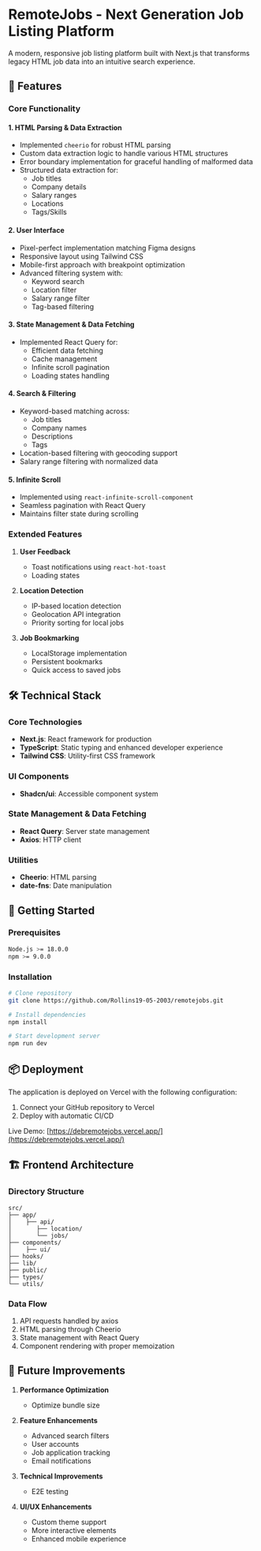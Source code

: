 # RemoteJobs - Next Generation Job Listing Platform

A modern, responsive job listing platform built with Next.js that transforms legacy HTML job data into an intuitive search experience.

## 🚀 Features

### Core Functionality

#### 1. HTML Parsing & Data Extraction
- Implemented `cheerio` for robust HTML parsing
- Custom data extraction logic to handle various HTML structures
- Error boundary implementation for graceful handling of malformed data
- Structured data extraction for:
  - Job titles
  - Company details
  - Salary ranges
  - Locations
  - Tags/Skills

#### 2. User Interface
- Pixel-perfect implementation matching Figma designs
- Responsive layout using Tailwind CSS
- Mobile-first approach with breakpoint optimization
- Advanced filtering system with:
  - Keyword search
  - Location filter
  - Salary range filter
  - Tag-based filtering

#### 3. State Management & Data Fetching
- Implemented React Query for:
  - Efficient data fetching
  - Cache management
  - Infinite scroll pagination
  - Loading states handling

#### 4. Search & Filtering
- Keyword-based matching across:
  - Job titles
  - Company names
  - Descriptions
  - Tags
- Location-based filtering with geocoding support
- Salary range filtering with normalized data

#### 5. Infinite Scroll
- Implemented using `react-infinite-scroll-component`
- Seamless pagination with React Query
- Maintains filter state during scrolling

### Extended Features

1. **User Feedback**
   - Toast notifications using `react-hot-toast`
   - Loading states

2. **Location Detection**
   - IP-based location detection
   - Geolocation API integration
   - Priority sorting for local jobs

3. **Job Bookmarking**
   - LocalStorage implementation
   - Persistent bookmarks
   - Quick access to saved jobs

## 🛠 Technical Stack

### Core Technologies
- **Next.js**: React framework for production
- **TypeScript**: Static typing and enhanced developer experience
- **Tailwind CSS**: Utility-first CSS framework

### UI Components
- **Shadcn/ui**: Accessible component system

### State Management & Data Fetching
- **React Query**: Server state management
- **Axios**: HTTP client

### Utilities
- **Cheerio**: HTML parsing
- **date-fns**: Date manipulation

## 🚀 Getting Started

### Prerequisites
```bash
Node.js >= 18.0.0
npm >= 9.0.0
```

### Installation
```bash
# Clone repository
git clone https://github.com/Rollins19-05-2003/remotejobs.git

# Install dependencies
npm install

# Start development server
npm run dev
```

## 📦 Deployment

The application is deployed on Vercel with the following configuration:

1. Connect your GitHub repository to Vercel
2. Deploy with automatic CI/CD

Live Demo: [https://debremotejobs.vercel.app/](https://debremotejobs.vercel.app/)

## 🏗 Frontend Architecture

### Directory Structure
```
src/
├── app/
│    ├── api/
│       ├── location/
│       └── jobs/
├── components/
│    ├── ui/
├── hooks/
├── lib/
├── public/
├── types/
└── utils/
```

### Data Flow
1. API requests handled by axios
2. HTML parsing through Cheerio
3. State management with React Query
4. Component rendering with proper memoization

## 🔮 Future Improvements
1. **Performance Optimization**
   - Optimize bundle size

2. **Feature Enhancements**
   - Advanced search filters
   - User accounts
   - Job application tracking
   - Email notifications

3. **Technical Improvements**
   - E2E testing

4. **UI/UX Enhancements**
   - Custom theme support
   - More interactive elements
   - Enhanced mobile experience